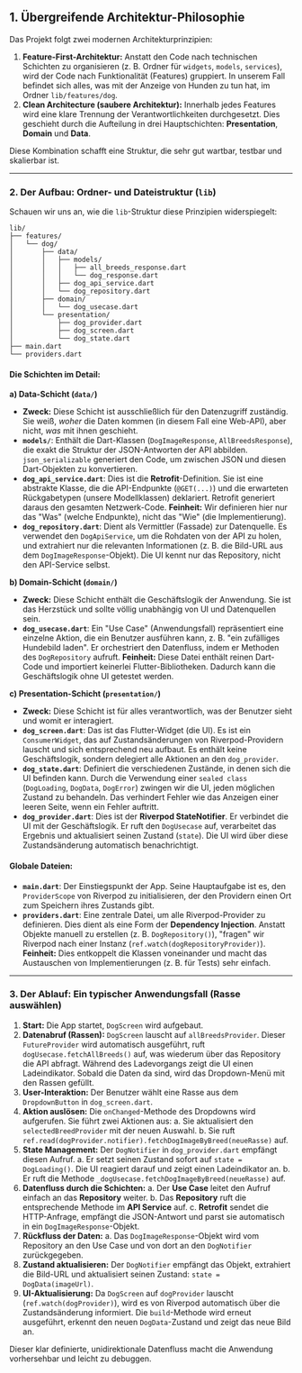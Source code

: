 ## 1. Übergreifende Architektur-Philosophie

Das Projekt folgt zwei modernen Architekturprinzipien:

1.  **Feature-First-Architektur:** Anstatt den Code nach technischen Schichten zu organisieren (z. B. Ordner für `widgets`, `models`, `services`), wird der Code nach Funktionalität (Features) gruppiert. In unserem Fall befindet sich alles, was mit der Anzeige von Hunden zu tun hat, im Ordner `lib/features/dog`.
2.  **Clean Architecture (saubere Architektur):** Innerhalb jedes Features wird eine klare Trennung der Verantwortlichkeiten durchgesetzt. Dies geschieht durch die Aufteilung in drei Hauptschichten: **Presentation**, **Domain** und **Data**.

Diese Kombination schafft eine Struktur, die sehr gut wartbar, testbar und skalierbar ist.

---

### 2. Der Aufbau: Ordner- und Dateistruktur (`lib`)

Schauen wir uns an, wie die `lib`-Struktur diese Prinzipien widerspiegelt:

```
lib/
├── features/
│   └── dog/
│       ├── data/
│       │   ├── models/
│       │   │   ├── all_breeds_response.dart
│       │   │   └── dog_response.dart
│       │   ├── dog_api_service.dart
│       │   └── dog_repository.dart
│       ├── domain/
│       │   └── dog_usecase.dart
│       └── presentation/
│           ├── dog_provider.dart
│           ├── dog_screen.dart
│           └── dog_state.dart
├── main.dart
└── providers.dart
```

#### Die Schichten im Detail:

**a) Data-Schicht (`data/`)**
*   **Zweck:** Diese Schicht ist ausschließlich für den Datenzugriff zuständig. Sie weiß, *woher* die Daten kommen (in diesem Fall eine Web-API), aber nicht, *was* mit ihnen geschieht.
*   **`models/`**: Enthält die Dart-Klassen (`DogImageResponse`, `AllBreedsResponse`), die exakt die Struktur der JSON-Antworten der API abbilden. `json_serializable` generiert den Code, um zwischen JSON und diesen Dart-Objekten zu konvertieren.
*   **`dog_api_service.dart`**: Dies ist die **Retrofit**-Definition. Sie ist eine abstrakte Klasse, die die API-Endpunkte (`@GET(...)`) und die erwarteten Rückgabetypen (unsere Modellklassen) deklariert. Retrofit generiert daraus den gesamten Netzwerk-Code. **Feinheit:** Wir definieren hier nur das "Was" (welche Endpunkte), nicht das "Wie" (die Implementierung).
*   **`dog_repository.dart`**: Dient als Vermittler (Fassade) zur Datenquelle. Es verwendet den `DogApiService`, um die Rohdaten von der API zu holen, und extrahiert nur die relevanten Informationen (z. B. die Bild-URL aus dem `DogImageResponse`-Objekt). Die UI kennt nur das Repository, nicht den API-Service selbst.

**b) Domain-Schicht (`domain/`)**
*   **Zweck:** Diese Schicht enthält die Geschäftslogik der Anwendung. Sie ist das Herzstück und sollte völlig unabhängig von UI und Datenquellen sein.
*   **`dog_usecase.dart`**: Ein "Use Case" (Anwendungsfall) repräsentiert eine einzelne Aktion, die ein Benutzer ausführen kann, z. B. "ein zufälliges Hundebild laden". Er orchestriert den Datenfluss, indem er Methoden des `DogRepository` aufruft. **Feinheit:** Diese Datei enthält reinen Dart-Code und importiert keinerlei Flutter-Bibliotheken. Dadurch kann die Geschäftslogik ohne UI getestet werden.

**c) Presentation-Schicht (`presentation/`)**
*   **Zweck:** Diese Schicht ist für alles verantwortlich, was der Benutzer sieht und womit er interagiert.
*   **`dog_screen.dart`**: Das ist das Flutter-Widget (die UI). Es ist ein `ConsumerWidget`, das auf Zustandsänderungen von Riverpod-Providern lauscht und sich entsprechend neu aufbaut. Es enthält keine Geschäftslogik, sondern delegiert alle Aktionen an den `dog_provider`.
*   **`dog_state.dart`**: Definiert die verschiedenen Zustände, in denen sich die UI befinden kann. Durch die Verwendung einer `sealed class` (`DogLoading`, `DogData`, `DogError`) zwingen wir die UI, jeden möglichen Zustand zu behandeln. Das verhindert Fehler wie das Anzeigen einer leeren Seite, wenn ein Fehler auftritt.
*   **`dog_provider.dart`**: Dies ist der **Riverpod StateNotifier**. Er verbindet die UI mit der Geschäftslogik. Er ruft den `DogUsecase` auf, verarbeitet das Ergebnis und aktualisiert seinen Zustand (`state`). Die UI wird über diese Zustandsänderung automatisch benachrichtigt.

#### Globale Dateien:

*   **`main.dart`**: Der Einstiegspunkt der App. Seine Hauptaufgabe ist es, den `ProviderScope` von Riverpod zu initialisieren, der den Providern einen Ort zum Speichern ihres Zustands gibt.
*   **`providers.dart`**: Eine zentrale Datei, um alle Riverpod-Provider zu definieren. Dies dient als eine Form der **Dependency Injection**. Anstatt Objekte manuell zu erstellen (z. B. `DogRepository()`), "fragen" wir Riverpod nach einer Instanz (`ref.watch(dogRepositoryProvider)`). **Feinheit:** Dies entkoppelt die Klassen voneinander und macht das Austauschen von Implementierungen (z. B. für Tests) sehr einfach.

---

### 3. Der Ablauf: Ein typischer Anwendungsfall (Rasse auswählen)

1.  **Start:** Die App startet, `DogScreen` wird aufgebaut.
2.  **Datenabruf (Rassen):** `DogScreen` lauscht auf `allBreedsProvider`. Dieser `FutureProvider` wird automatisch ausgeführt, ruft `dogUsecase.fetchAllBreeds()` auf, was wiederum über das Repository die API abfragt. Während des Ladevorgangs zeigt die UI einen Ladeindikator. Sobald die Daten da sind, wird das Dropdown-Menü mit den Rassen gefüllt.
3.  **User-Interaktion:** Der Benutzer wählt eine Rasse aus dem `DropdownButton` in `dog_screen.dart`.
4.  **Aktion auslösen:** Die `onChanged`-Methode des Dropdowns wird aufgerufen. Sie führt zwei Aktionen aus:
    a. Sie aktualisiert den `selectedBreedProvider` mit der neuen Auswahl.
    b. Sie ruft `ref.read(dogProvider.notifier).fetchDogImageByBreed(neueRasse)` auf.
5.  **State Management:** Der `DogNotifier` in `dog_provider.dart` empfängt diesen Aufruf.
    a. Er setzt seinen Zustand sofort auf `state = DogLoading()`. Die UI reagiert darauf und zeigt einen Ladeindikator an.
    b. Er ruft die Methode `_dogUsecase.fetchDogImageByBreed(neueRasse)` auf.
6.  **Datenfluss durch die Schichten:**
    a. Der **Use Case** leitet den Aufruf einfach an das **Repository** weiter.
    b. Das **Repository** ruft die entsprechende Methode im **API Service** auf.
    c. **Retrofit** sendet die HTTP-Anfrage, empfängt die JSON-Antwort und parst sie automatisch in ein `DogImageResponse`-Objekt.
7.  **Rückfluss der Daten:**
    a. Das `DogImageResponse`-Objekt wird vom Repository an den Use Case und von dort an den `DogNotifier` zurückgegeben.
8.  **Zustand aktualisieren:** Der `DogNotifier` empfängt das Objekt, extrahiert die Bild-URL und aktualisiert seinen Zustand: `state = DogData(imageUrl)`.
9.  **UI-Aktualisierung:** Da `DogScreen` auf `dogProvider` lauscht (`ref.watch(dogProvider)`), wird es von Riverpod automatisch über die Zustandsänderung informiert. Die `build`-Methode wird erneut ausgeführt, erkennt den neuen `DogData`-Zustand und zeigt das neue Bild an.

Dieser klar definierte, unidirektionale Datenfluss macht die Anwendung vorhersehbar und leicht zu debuggen.